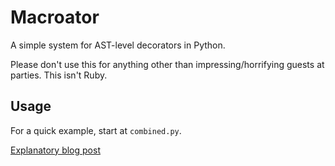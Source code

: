 # Macroator

A simple system for AST-level decorators in Python.

Please don't use this for anything other than impressing/horrifying guests at parties.
This isn't Ruby.

## Usage

For a quick example, start at `combined.py`.

[Explanatory blog post](https://blog.sd.af/posts/macroator.html)
